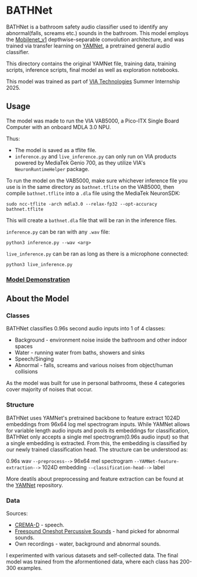 # BATHNet

BATHNet is a bathroom safety audio classifier used to identify any abnormal(falls, screams etc.) sounds in the bathroom. This model employs the [Mobilenet_v1](https://arxiv.org/pdf/1704.04861.pdf) depthwise-separable convolution architecture, and was trained via transfer learning on [YAMNet](https://github.com/tensorflow/models/blob/master/research/audioset/yamnet/README.md), a pretrained general audio classifier.

This directory contains the original YAMNet file, training data, training scripts, inference scripts, final model as well as exploration notebooks.

This model was trained as part of [VIA Technologies](https://www.viatech.com/en/) Summer Internship 2025. 

## Usage

The model was made to run the VIA VAB5000, a Pico-ITX Single Board Computer with an onboard MDLA 3.0 NPU.

Thus:
* The model is saved as a tflite file.
* `inference.py` and `live_inference.py` can only run on VIA products powered by MediaTek Genio 700, as they utilize VIA's `NeuronRuntimeHelper` package.

To run the model on the VAB5000, make sure whichever inference file you use is in the same directory as `bathnet.tflite` on the VAB5000, then compile `bathnet.tflite` into a `.dla` file using the MediaTek NeuronSDK:
```shell
sudo ncc-tflite -arch mdla3.0 --relax-fp32 --opt-accuracy bathnet.tflite
```

This will create a `bathnet.dla` file that will be ran in the inference files.

`inference.py` can be ran with any `.wav` file:
```shell
python3 inference.py --wav <arg>
```

`live_inference.py` can be ran as long as there is a microphone connected:
```shell
python3 live_inference.py
```

### [Model Demonstration](https://www.youtube.com/watch?v=bbdnsictTL4)

## About the Model

### Classes
BATHNet classifies 0.96s second audio inputs into 1 of 4 classes:
* Background - environment noise inside the bathroom and other indoor spaces
* Water - running water from baths, showers and sinks
* Speech/Singing
* Abnormal - falls, screams and various noises from object/human collisions

As the model was built for use in personal bathrooms, these 4 categories cover majority of noises that occur.

### Structure

BATHNet uses YAMNet's pretrained backbone to feature extract 1024D embeddings from 96x64 log mel spectrogram inputs. While YAMNet allows for variable length audio inputs and pools its embeddings for classification, BATHNet only accepts a single mel spectrogram(0.96s audio input) so that a single embedding is extracted. From this, the embedding is classified by our newly trained classification head. The structure can be understood as:

0.96s wav `--preprocess-->` 96x64 mel spectrogram `--YAMNet-feature-extraction-->` 1024D embedding `--classification-head-->` label

More deatils about preprocessing and feature extraction can be found at the [YAMNet](https://github.com/tensorflow/models/blob/master/research/audioset/yamnet/README.md) repository.

### Data
Sources:
* [CREMA-D](https://github.com/CheyneyComputerScience/CREMA-D) - speech.
* [Freesound Oneshot Percussive Sounds](https://zenodo.org/records/4687854) - hand picked for abnormal sounds.
* Own recordings - water, background and abnormal sounds.

I experimented with various datasets and self-collected data. The final model was trained from the aformentioned data, where each class has 200-300 examples.
